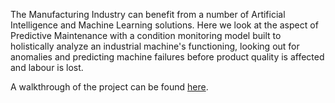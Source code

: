 The Manufacturing Industry can benefit from a number of Artificial Intelligence and Machine Learning solutions. Here we look at the aspect of Predictive Maintenance with a condition monitoring model built to holistically analyze an industrial machine's functioning, looking out for anomalies and predicting machine failures before product quality is affected and labour is lost.

A walkthrough of the project can be found [here](https://drive.google.com/file/d/12AOMi1XOn1CFiUX6w_1ka-AGicB23PbS/view?usp=sharing).